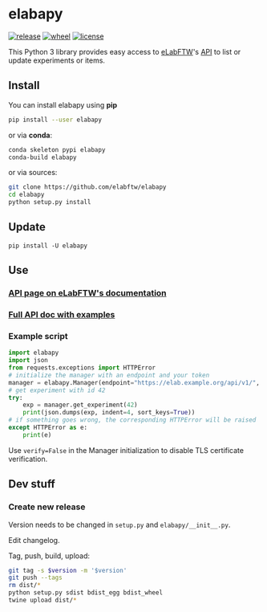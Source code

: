 # elabapy

[![release](https://img.shields.io/pypi/v/elabapy.svg)](https://pypi.org/project/elabapy/)
[![wheel](https://img.shields.io/pypi/wheel/elabapy.svg)](https://pypi.org/project/elabapy/)
[![license](https://img.shields.io/pypi/l/elabapy.svg)](https://www.gnu.org/licenses/gpl-3.0.en.html)

This Python 3 library provides easy access to [eLabFTW](https://www.elabftw.net)'s [API](https://doc.elabftw.net/api.html) to list or update experiments or items.


## Install

You can install elabapy using **pip**

~~~bash
pip install --user elabapy
~~~

or via **conda**:

~~~bash
conda skeleton pypi elabapy
conda-build elabapy
~~~

or via sources:

~~~bash
git clone https://github.com/elabftw/elabapy
cd elabapy
python setup.py install
~~~

## Update

    pip install -U elabapy

## Use

### [API page on eLabFTW's documentation](https://doc.elabftw.net/api.html)
### [Full API doc with examples](https://doc.elabftw.net/api/)

### Example script

~~~python
import elabapy
import json
from requests.exceptions import HTTPError
# initialize the manager with an endpoint and your token
manager = elabapy.Manager(endpoint="https://elab.example.org/api/v1/", token="3ca8...e14b")
# get experiment with id 42
try:
    exp = manager.get_experiment(42)
    print(json.dumps(exp, indent=4, sort_keys=True))
# if something goes wrong, the corresponding HTTPError will be raised
except HTTPError as e:
    print(e)
~~~

Use `verify=False` in the Manager initialization to disable TLS certificate verification.

## Dev stuff

### Create new release

Version needs to be changed in `setup.py` and `elabapy/__init__.py`.

Edit changelog.

Tag, push, build, upload:

~~~bash
git tag -s $version -m '$version'
git push --tags
rm dist/*
python setup.py sdist bdist_egg bdist_wheel
twine upload dist/*
~~~
